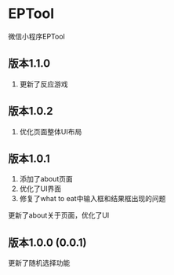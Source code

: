 # EPTool
微信小程序EPTool

## 版本1.1.0
1.  更新了反应游戏

## 版本1.0.2

1.  优化页面整体UI布局


## 版本1.0.1
1.  添加了about页面
2.  优化了UI界面
3.  修复了what to eat中输入框和结果框出现的问题

更新了about关于页面，优化了UI



## 版本1.0.0 (0.0.1)
更新了随机选择功能